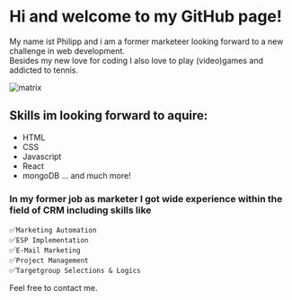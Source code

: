 # Hi and welcome to my GitHub page!

My name ist Philipp and i am a former marketeer looking forward to a new challenge in web development.<br>
Besides my new love for coding I also love to play (video)games and addicted to tennis.

![matrix](https://media3.giphy.com/media/A06UFEx8jxEwU/giphy.gif?cid=ecf05e47t5im6ir60nmaiuhd2uax01qr8yurgsw9gvhvqtkx&rid=giphy.gif&ct=g "How i feel while coding")



## Skills im looking forward to aquire:
- HTML
- CSS
- Javascript
- React
- mongoDB
... and much more!

### In my former job as marketer I got wide experience within the field of CRM including skills like


:white_check_mark:`Marketing Automation`<br>
:white_check_mark:`ESP Implementation`<br>
:white_check_mark:`E-Mail Marketing`<br>
:white_check_mark:`Project Management`<br>
:white_check_mark:`Targetgroup Selections & Logics`

Feel free to contact me.
